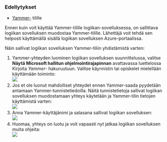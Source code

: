 ### <a name="prerequisites"></a>Edellytykset
- [Yammer-](https://www.yammer.com/) tilille 

Ennen kuin voit käyttää Yammer-tilille logiikan-sovelluksessa, on sallittava logiikan sovelluksen muodostaa Yammer-tilille. Lähettäjä voit tehdä sen helposti käyttämällä sisällä logiikan sovelluksen Azure-portaalissa. 

Näin sallivat logiikan sovelluksen Yammer-tiliin yhdistämistä varten:

1. Yammer-yhteyden luominen logiikan sovelluksen suunnittelussa, valitse **Näytä Microsoft hallitun ohjelmointirajapinnan** avattavassa luettelossa Kirjoita *Yammer-* hakuruutuun. Valitse käynnistin tai opiskelet mielellään käyttämään toiminto:  
  ![](./media/connectors-create-api-yammer/yammer-1.png)
2. Jos et ole luonut mahdolliset yhteydet ennen Yammer-saada pyydetään antamaan Yammer-tunnistetiedoilla. Näitä tunnistetietoja sallivat logiikan sovelluksen muodostamaan yhteys käytetään ja Yammer-tilin tietojen käyttämistä varten:  
  ![](./media/connectors-create-api-yammer/yammer-2.png)
3. Anna Yammer-käyttäjänimi ja salasana sallivat logiikan sovelluksen:  
  ![](./media/connectors-create-api-yammer/yammer-3.png)   
4. Huomaa, yhteys on luotu ja voit vapaasti nyt jatkaa logiikan sovelluksen muita ohjeita:  
  ![](./media/connectors-create-api-yammer/yammer-4.png)   

